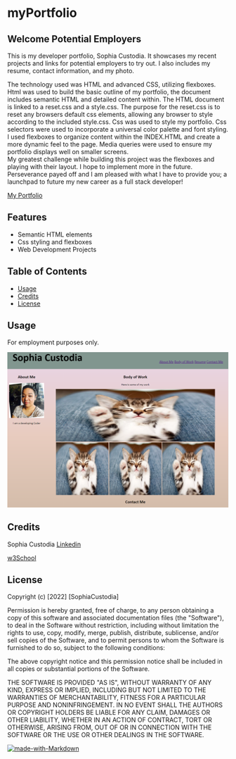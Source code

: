 # myPortfolio

## Welcome Potential Employers 

This is my developer portfolio, Sophia Custodia. It showcases my recent projects and links for potential employers to try out. I also includes my resume, contact information, and my photo. 

The technology used was HTML and advanced CSS, utilizing flexboxes. Html was used to build the basic outline of my portfolio, the document includes semantic HTML and detailed content within. The HTML document is linked to a reset.css and a style.css. The purpose for the reset.css is to reset any browsers default css elements, allowing any browser to style according to the included style.css. 
Css was used to style my portfolio. Css selectors were used to incorporate a universal color palette and font styling. I used flexboxes to organize content within the INDEX.HTML and create a more dynamic feel to the page.
Media queries  were used to ensure my portfolio displays well on smaller screens.  
My greatest challenge while building this project was the flexboxes and playing with their layout. I hope to implement more in the future. Perseverance payed off and I am pleased with what I have to provide you; a launchpad to future my new career as a full stack developer!

[My Portfolio](https://sophtron5000.github.io/myPortfolio/)

## Features

* Semantic HTML elements
* Css styling and flexboxes
* Web Development Projects

## Table of Contents

* [Usage](#usage)
* [Credits](#credits)
* [License](#license)

## Usage 

For employment purposes only.

![Portfolio Screenshot](./screenshot.PNG)

## Credits

Sophia Custodia
[Linkedin](https://www.linkedin.com/in/sophia-custodia/)

[w3School](https://w3schools.com/)


## License

Copyright (c) [2022] [SophiaCustodia]

Permission is hereby granted, free of charge, to any person obtaining a copy
of this software and associated documentation files (the "Software"), to deal
in the Software without restriction, including without limitation the rights
to use, copy, modify, merge, publish, distribute, sublicense, and/or sell
copies of the Software, and to permit persons to whom the Software is
furnished to do so, subject to the following conditions:

The above copyright notice and this permission notice shall be included in all
copies or substantial portions of the Software.

THE SOFTWARE IS PROVIDED "AS IS", WITHOUT WARRANTY OF ANY KIND, EXPRESS OR
IMPLIED, INCLUDING BUT NOT LIMITED TO THE WARRANTIES OF MERCHANTABILITY,
FITNESS FOR A PARTICULAR PURPOSE AND NONINFRINGEMENT. IN NO EVENT SHALL THE
AUTHORS OR COPYRIGHT HOLDERS BE LIABLE FOR ANY CLAIM, DAMAGES OR OTHER
LIABILITY, WHETHER IN AN ACTION OF CONTRACT, TORT OR OTHERWISE, ARISING FROM,
OUT OF OR IN CONNECTION WITH THE SOFTWARE OR THE USE OR OTHER DEALINGS IN THE
SOFTWARE.



[![made-with-Markdown](https://img.shields.io/badge/Made%20with-Markdown-1f425f.svg)](http://commonmark.org)